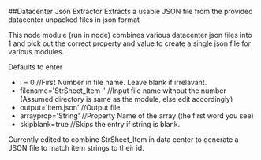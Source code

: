 ##Datacenter Json Extractor
Extracts a usable JSON file from the provided datacenter unpacked files in json format

This node module (run in node) combines various datacenter json files into 1 and pick out the correct property and value to create a single
json file for various modules.

Defaults to enter

- i = 0		                  	//First Number in file name. Leave blank if irrelavant.
- filename='StrSheet_Item-'	  //Input file name without the number (Assumed directory is same as the module, else edit accordingly)
- output='item.json'			    //Output file
- arrayprop='String'		    	//Property Name of the array (the first word you see)
- skipblank=true				      //Skips the entry if string is blank.        

Currently edited to combine StrSheet_Item in data center to generate a JSON file to match item strings to their id.
